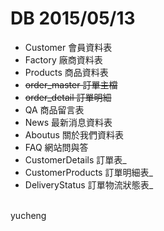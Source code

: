 ﻿
# DB 2015/05/13

- Customer 會員資料表<br>
- Factory  廠商資料表<br>
- Products 商品資料表<br>
- <strike>order_master 訂單主檔</strike><br>
- <strike>order_detail 訂單明細</strike><br>
- QA 商品留言表<br>
- News 最新消息資料表<br>
- Aboutus 關於我們資料表<br>
- FAQ 網站問與答<br>
- CustomerDetails 訂單表_<br>
- CustomerProducts 訂單明細表_<br>
- DeliveryStatus 訂單物流狀態表_<br>
<br>
    yucheng
